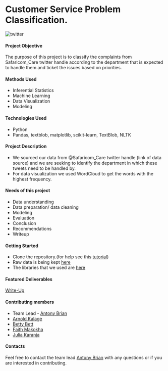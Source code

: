 # Customer Service Problem Classification.

![twitter](https://user-images.githubusercontent.com/109353419/211259124-6e9a63d5-ad5e-46a3-9911-5f9b0d00bdc7.jpeg)

#### Project Objective
The purpose of this project is to classify the complaints from Safaricom_Care twitter handle according to the department that is expected to handle them and ticket the issues based on priorities.

#### Methods Used 
* Inferential Statistics
* Machine Learning
* Data Visualization
* Modeling


#### Technologies Used
* Python
* Pandas, textblob, matplotlib, scikit-learn, TextBlob, NLTK


#### Project Description
* We sourced our data from @Safaricom_Care twitter handle (link of data source) and we are seeking to identify the department in which these tweets need to be handled by.
* For data visualization we used WordCloud to get the words with the highest frequency.

#### Needs of this project
* Data understanding
* Data preparation/ data cleaning
* Modeling
* Evaluation
* Conclusion
* Recommendations
* Writeup


#### Getting Started
* Clone the repository.(for help see this [tutorial](42NPeS5Q4XJSBKB9WVXmoZUS39DmsBoQRS77rB6mpjYf4AYw4eKcZg4WeK2hgeUyGrPxtWF8mkfxUiEiKTi3i8pUPwz9muX)) 
* Raw data is being kept [here](https://github.com/faithmaks/socialmedia-customer-service/blob/main/.gitignore)
* The libraries that we used are [here](https://colab.research.google.com/drive/15w5gF0mj9_fd-0UHIh5YiUqTpMWRncLQ?authuser=1#scrollTo=SVnagD_iNWQW)

#### Featured Deliverables
[Write-Up](https://docs.google.com/document/d/1-CfQJXN-COOnDoWfV_2CCub2l3fN3bMVLpdu94dKoaA/edit)

#### Contributing members
* Team Lead - [Antony Brian](https://github.com/beast001/)
* [Arnold Kalage](https://github.com/Arnoldchovu)
* [Betty Bett](https://github.com/BettyBett)
* [Faith Makokha](https://github.com/faithmaks)
* [Julia Karanja](https://github.com/juliakaranja)


#### Contacts
Feel free to contact the team lead [Antony Brian](https://github.com/beast001/) with any questions or if you are interested in contributing.

